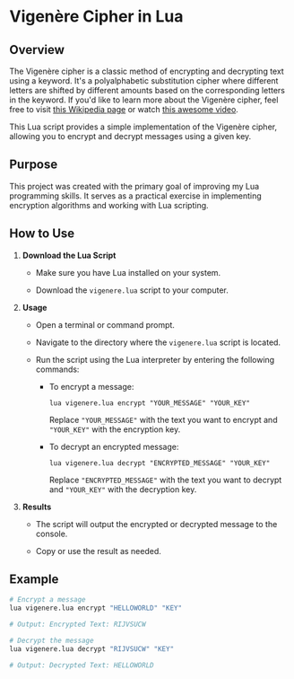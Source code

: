 # Vigenère Cipher in Lua

## Overview

The Vigenère cipher is a classic method of encrypting and decrypting text using a keyword. It's a polyalphabetic substitution cipher where different letters are shifted by different amounts based on the corresponding letters in the keyword. If you'd like to learn more about the Vigenère cipher, feel free to visit [this Wikipedia page](https://en.wikipedia.org/wiki/Vigen%C3%A8re_cipher) or watch [this awesome video](https://www.youtube.com/watch?v=95w8UTOB_lc&t=24s).

This Lua script provides a simple implementation of the Vigenère cipher, allowing you to encrypt and decrypt messages using a given key.

## Purpose

This project was created with the primary goal of improving my Lua programming skills. It serves as a practical exercise in implementing encryption algorithms and working with Lua scripting.


## How to Use

1. **Download the Lua Script**

   - Make sure you have Lua installed on your system.

   - Download the `vigenere.lua` script to your computer.

2. **Usage**

   - Open a terminal or command prompt.

   - Navigate to the directory where the `vigenere.lua` script is located.

   - Run the script using the Lua interpreter by entering the following commands:

     - To encrypt a message:

       ```
       lua vigenere.lua encrypt "YOUR_MESSAGE" "YOUR_KEY"
       ```

       Replace `"YOUR_MESSAGE"` with the text you want to encrypt and `"YOUR_KEY"` with the encryption key.

     - To decrypt an encrypted message:

       ```
       lua vigenere.lua decrypt "ENCRYPTED_MESSAGE" "YOUR_KEY"
       ```

       Replace `"ENCRYPTED_MESSAGE"` with the text you want to decrypt and `"YOUR_KEY"` with the decryption key.

3. **Results**

   - The script will output the encrypted or decrypted message to the console.

   - Copy or use the result as needed.

## Example

```bash
# Encrypt a message
lua vigenere.lua encrypt "HELLOWORLD" "KEY"

# Output: Encrypted Text: RIJVSUCW

# Decrypt the message
lua vigenere.lua decrypt "RIJVSUCW" "KEY"

# Output: Decrypted Text: HELLOWORLD
```
